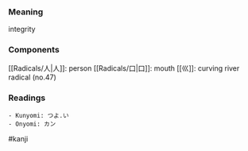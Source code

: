 ### Meaning

integrity

### Components

[[Radicals/人|人]]: person [[Radicals/口|口]]: mouth [[巛]]: curving river radical (no.47)

### Readings

```
- Kunyomi: つよ.い
- Onyomi: カン
```

#kanji